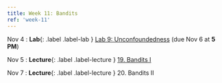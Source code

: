 ```yaml
---
title: Week 11: Bandits
ref: 'week-11'
---
```


Nov 4
: **Lab**{: .label .label-lab } [Lab 9: Unconfoundedness](https://data102.datahub.berkeley.edu/hub/user-redirect/git-pull?repo=https%3A%2F%2Fgithub.com%2Fds-102%2Ffa24-materials&urlpath=lab%2Ftree%2Ffa24-materials%2Flab%2Flab09%2Flab09.ipynb&branch=main) (due Nov 6 at **5 PM**)


Nov 5
: **Lecture**{: .label .label-lecture } [19. Bandits I](lecture/lec19)

Nov 7
: **Lecture**{: .label .label-lecture } 20. Bandits II
